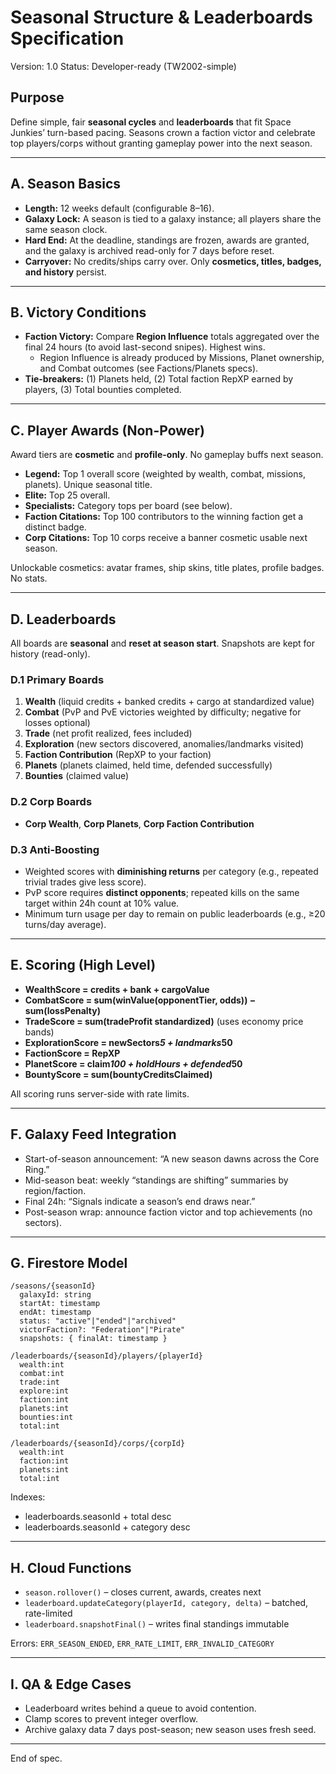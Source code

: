 # Seasonal Structure & Leaderboards Specification
Version: 1.0
Status: Developer-ready (TW2002-simple)

## Purpose
Define simple, fair **seasonal cycles** and **leaderboards** that fit Space Junkies’ turn-based pacing. Seasons crown a faction victor and celebrate top players/corps without granting gameplay power into the next season.

---

## A. Season Basics
- **Length:** 12 weeks default (configurable 8–16).
- **Galaxy Lock:** A season is tied to a galaxy instance; all players share the same season clock.
- **Hard End:** At the deadline, standings are frozen, awards are granted, and the galaxy is archived read-only for 7 days before reset.
- **Carryover:** No credits/ships carry over. Only **cosmetics, titles, badges, and history** persist.

---

## B. Victory Conditions
- **Faction Victory:** Compare **Region Influence** totals aggregated over the final 24 hours (to avoid last-second snipes). Highest wins.
  - Region Influence is already produced by Missions, Planet ownership, and Combat outcomes (see Factions/Planets specs).
- **Tie-breakers:** (1) Planets held, (2) Total faction RepXP earned by players, (3) Total bounties completed.

---

## C. Player Awards (Non-Power)
Award tiers are **cosmetic** and **profile-only**. No gameplay buffs next season.
- **Legend:** Top 1 overall score (weighted by wealth, combat, missions, planets). Unique seasonal title.
- **Elite:** Top 25 overall.
- **Specialists:** Category tops per board (see below).
- **Faction Citations:** Top 100 contributors to the winning faction get a distinct badge.
- **Corp Citations:** Top 10 corps receive a banner cosmetic usable next season.

Unlockable cosmetics: avatar frames, ship skins, title plates, profile badges. No stats.

---

## D. Leaderboards
All boards are **seasonal** and **reset at season start**. Snapshots are kept for history (read-only).

### D.1 Primary Boards
1. **Wealth** (liquid credits + banked credits + cargo at standardized value)
2. **Combat** (PvP and PvE victories weighted by difficulty; negative for losses optional)
3. **Trade** (net profit realized, fees included)
4. **Exploration** (new sectors discovered, anomalies/landmarks visited)
5. **Faction Contribution** (RepXP to your faction)
6. **Planets** (planets claimed, held time, defended successfully)
7. **Bounties** (claimed value)

### D.2 Corp Boards
- **Corp Wealth**, **Corp Planets**, **Corp Faction Contribution**

### D.3 Anti-Boosting
- Weighted scores with **diminishing returns** per category (e.g., repeated trivial trades give less score).
- PvP score requires **distinct opponents**; repeated kills on the same target within 24h count at 10% value.
- Minimum turn usage per day to remain on public leaderboards (e.g., ≥20 turns/day average).

---

## E. Scoring (High Level)
- **WealthScore = credits + bank + cargoValue**
- **CombatScore = sum(winValue(opponentTier, odds)) − sum(lossPenalty)**
- **TradeScore = sum(tradeProfit standardized)** (uses economy price bands)
- **ExplorationScore = newSectors*5 + landmarks*50**
- **FactionScore = RepXP**
- **PlanetScore = claim*100 + holdHours + defended*50**
- **BountyScore = sum(bountyCreditsClaimed)**

All scoring runs server-side with rate limits.

---

## F. Galaxy Feed Integration
- Start-of-season announcement: “A new season dawns across the Core Ring.”
- Mid-season beat: weekly “standings are shifting” summaries by region/faction.
- Final 24h: “Signals indicate a season’s end draws near.”
- Post-season wrap: announce faction victor and top achievements (no sectors).

---

## G. Firestore Model
```
/seasons/{seasonId}
  galaxyId: string
  startAt: timestamp
  endAt: timestamp
  status: "active"|"ended"|"archived"
  victorFaction?: "Federation"|"Pirate"
  snapshots: { finalAt: timestamp }

/leaderboards/{seasonId}/players/{playerId}
  wealth:int
  combat:int
  trade:int
  explore:int
  faction:int
  planets:int
  bounties:int
  total:int

/leaderboards/{seasonId}/corps/{corpId}
  wealth:int
  faction:int
  planets:int
  total:int
```

Indexes:
- leaderboards.seasonId + total desc
- leaderboards.seasonId + category desc

---

## H. Cloud Functions
- `season.rollover()` – closes current, awards, creates next
- `leaderboard.updateCategory(playerId, category, delta)` – batched, rate-limited
- `leaderboard.snapshotFinal()` – writes final standings immutable

Errors: `ERR_SEASON_ENDED`, `ERR_RATE_LIMIT`, `ERR_INVALID_CATEGORY`

---

## I. QA & Edge Cases
- Leaderboard writes behind a queue to avoid contention.
- Clamp scores to prevent integer overflow.
- Archive galaxy data 7 days post-season; new season uses fresh seed.

---

End of spec.

